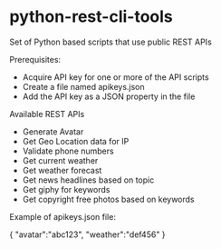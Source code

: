 # python-rest-cli-tools
Set of Python based scripts that use public REST APIs


Prerequisites:
* Acquire API key for one or more of the API scripts
* Create a file named apikeys.json
* Add the API key as a JSON property in the file


Available REST APIs

* Generate Avatar
* Get Geo Location data for IP
* Validate phone numbers
* Get current weather
* Get weather forecast
* Get news headlines based on topic
* Get giphy for keywords
* Get copyright free photos based on keywords

Example of apikeys.json file:

{
	"avatar":"abc123",
	"weather":"def456"
}